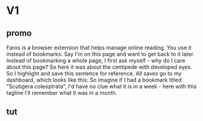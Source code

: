 # V1
## promo
Faros is a browser extension that helps manage online reading.
You use it instead of bookmarks. Say I'm on this page and want to get back to it later. 
Instead of bookmarking a whole page, I first ask myself - why do I care about this page?
So here it was about the centipede with developed eyes.
So I highlight and save this sentence for reference.
All saves go to my dashboard, which looks like this:
So imagine if I had a bookmark titled "Scutigera coleoptrata", I'd have no clue what it is in a week - here with this tagline I'll remember what it was in a month. 


## tut

